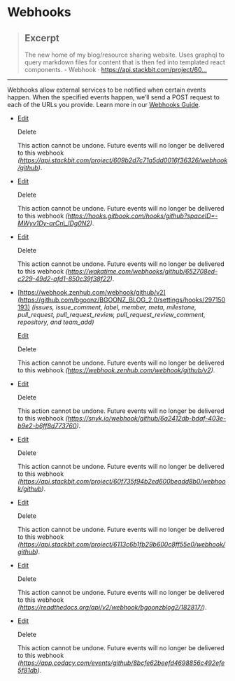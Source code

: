 Webhooks
========

> Excerpt
> -------
>
> The new home of my blog/resource sharing website. Uses graphql to query markdown files for content that is then fed into templated react components. - Webhook · https://api.stackbit.com/project/60…

------------------------------------------------------------------------

Webhooks allow external services to be notified when certain events happen. When the specified events happen, we’ll send a POST request to each of the URLs you provide. Learn more in our [Webhooks Guide](https://docs.github.com/webhooks/).

-   [Edit](https://github.com/bgoonz/BGOONZ_BLOG_2.0/settings/hooks/296865894)

    Delete

    This action cannot be undone. Future events will no longer be delivered to this webhook *(https://api.stackbit.com/project/609b2d7c71a5dd0016f36326/webhook/github)*.

-   [Edit](https://github.com/bgoonz/BGOONZ_BLOG_2.0/settings/hooks/296917896)

    Delete

    This action cannot be undone. Future events will no longer be delivered to this webhook *(https://hooks.gitbook.com/hooks/github?spaceID=-MWyv1Dy-arCn\_lDg0N2)*.

-   [Edit](https://github.com/bgoonz/BGOONZ_BLOG_2.0/settings/hooks/297022419)

    Delete

    This action cannot be undone. Future events will no longer be delivered to this webhook *(https://wakatime.com/webhooks/github/652708ed-c229-49d2-afd1-850c39f38f22)*.

-   [](https://github.com/bgoonz/BGOONZ_BLOG_2.0/settings/hooks/297150193#deliveries)[https://webhook.zenhub.com/webhook/github/v2](https://github.com/bgoonz/BGOONZ_BLOG_2.0/settings/hooks/297150193) *(issues, issue\_comment, label, member, meta, milestone, pull\_request, pull\_request\_review, pull\_request\_review\_comment, repository, and team\_add)*

    [Edit](https://github.com/bgoonz/BGOONZ_BLOG_2.0/settings/hooks/297150193)

    Delete

    This action cannot be undone. Future events will no longer be delivered to this webhook *(https://webhook.zenhub.com/webhook/github/v2)*.

-   [Edit](https://github.com/bgoonz/BGOONZ_BLOG_2.0/settings/hooks/299044076)

    Delete

    This action cannot be undone. Future events will no longer be delivered to this webhook *(https://snyk.io/webhook/github/6a2412db-bdaf-403e-b9e2-b6ff8d773760)*.

-   [Edit](https://github.com/bgoonz/BGOONZ_BLOG_2.0/settings/hooks/308663140)

    Delete

    This action cannot be undone. Future events will no longer be delivered to this webhook *(https://api.stackbit.com/project/60f735f94b2ed600beadd8b0/webhook/github)*.

-   [Edit](https://github.com/bgoonz/BGOONZ_BLOG_2.0/settings/hooks/312397370)

    Delete

    This action cannot be undone. Future events will no longer be delivered to this webhook *(https://api.stackbit.com/project/6113c6b1fb29b600c8ff55e0/webhook/github)*.

-   [Edit](https://github.com/bgoonz/BGOONZ_BLOG_2.0/settings/hooks/328724376)

    Delete

    This action cannot be undone. Future events will no longer be delivered to this webhook *(https://readthedocs.org/api/v2/webhook/bgoonzblog2/182817/)*.

-   [Edit](https://github.com/bgoonz/BGOONZ_BLOG_2.0/settings/hooks/330745840)

    Delete

    This action cannot be undone. Future events will no longer be delivered to this webhook *(https://app.codacy.com/events/github/8bcfe62beefd4698856c492efe5f81db)*.
